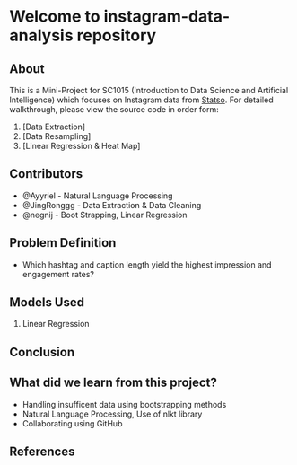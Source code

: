 # Welcome to instagram-data-analysis repository 

## About 

This is a Mini-Project for SC1015 (Introduction to Data Science and Artificial Intelligence) which focuses on Instagram data from [Statso](https://statso.io/instagram-reach-analysis-case-study/). For detailed walkthrough, please view the source code in order form: 

1. [Data Extraction]
2. [Data Resampling]
3. [Linear Regression & Heat Map]

## Contributors 

- @Ayyriel - Natural Language Processing 
- @JingRonggg - Data Extraction & Data Cleaning
- @negnij - Boot Strapping, Linear Regression  

## Problem Definition 
- Which hashtag and caption length yield the highest impression and engagement rates? 

## Models Used 

1. Linear Regression 

## Conclusion 

## What did we learn from this project? 
- Handling insufficent data using bootstrapping methods 
- Natural Language Processing, Use of nlkt library
- Collaborating using GitHub 

## References 
